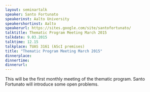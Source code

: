 ```yaml
---
layout: seminartalk
speaker: Santo Fortunato
speakerinst: Aalto University
speakershortinst: Aalto
speakerurl: https://sites.google.com/site/santofortunato/
talktitle: Thematic Program Meeting March 2015 
talkdate: 9.03.2015
talktime: 12.15
talkplace: TUAS 3161 (AScI premises)
title: "Thematic Program Meeting March 2015"
dinnerplace: 
dinnertime: 
dinnerurl: 
---
```


This will be the first monthly meeting of the thematic program. Santo Fortunato will introduce some open problems.
